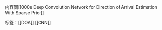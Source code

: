 内容同[[000e Deep Convolution Network for Direction of Arrival Estimation With Sparse Prior]]

标签：[[DOA]] [[CNN]]